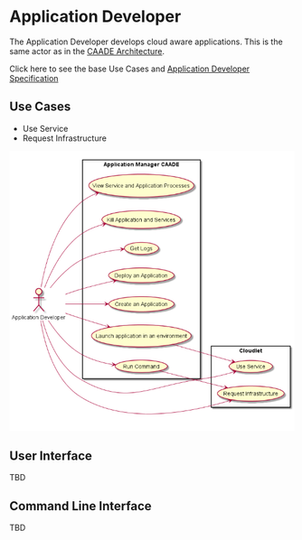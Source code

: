 # Application Developer
The Application Developer develops cloud aware applications. This is the same actor
as in the [CAADE Architecture](https://github.com/CAADE/Caade/blob/master/design/README.md).

Click here to see the base Use Cases and [Application Developer Specification](https://github.com/CAADE/Caade/blob/master/design/Actors/ApplicationDeveloper/README.md)


## Use Cases

* Use Service
* Request Infrastructure

![Image](UseCases.png)

## User Interface

TBD

## Command Line Interface

TBD
